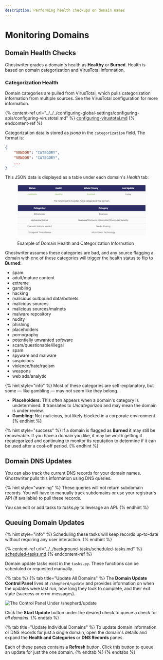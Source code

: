 ```yaml
---
description: Performing health checkups on domain names
---
```


# Monitoring Domains

## Domain Health Checks

Ghostwriter grades a domain's health as **Healthy** or **Burned**. Health is based on domain categorization and VirusTotal information.

### Categorization Health

Domain categories are pulled from VirusTotal, which pulls categorization information from multiple sources. See the VirusTotal configuration for more information.

{% content-ref url="../../../configuring-global-settings/configuring-apis/configuring-virustotal.md" %}
[configuring-virustotal.md](../../../configuring-global-settings/configuring-apis/configuring-virustotal.md)
{% endcontent-ref %}

Categorization data is stored as _jsonb_ in the `categorization` field. The format is:

```json
{
    "VENDOR": "CATEGORY",
    "VENDOR": "CATEGORY",
    ...
}
```

This JSON data is displayed as a table under each domain's _Health_ tab:

<figure><img src="../../../.gitbook/assets/image (46).png" alt="Example of Domain Health and Categorization Information"><figcaption><p>Example of Domain Health and Categorization Information</p></figcaption></figure>

Ghostwriter assumes these categories are bad, and any source flagging a domain with one of these categories will trigger the health status to flip to **Burned**:

* spam
* adult/mature content
* extreme
* gambling
* hacking
* malicious outbound data/botnets
* malicious sources
* malicious sources/malnets
* malware repository
* nudity
* phishing
* placeholders
* pornography
* potentially unwanted software
* scam/questionable/illegal
* spam
* spyware and malware
* suspicious
* violence/hate/racism
* weapons
* web ads/analytic

{% hint style="info" %}
Most of these categories are self-explanatory, but some ⁠— like gambling ⁠— may not seem like they belong.

* **Placeholders:** This often appears when a domain's category is undetermined. It translates to _Uncategorized_ and may mean the domain is under review.
* **Gambling:** Not malicious, but likely blocked in a corporate environment.
{% endhint %}

{% hint style="success" %}
If a domain is flagged as **Burned** it may still be recoverable. If you have a domain you like, it may be worth getting it recategorized and continuing to monitor its reputation to determine if it can be used after a cool-off period.
{% endhint %}

## Domain DNS Updates

You can also track the current DNS records for your domain names. Ghostwriter pulls this information using DNS queries.

{% hint style="warning" %}
These queries will not return subdomain records. You will have to manually track subdomains or use your registrar's API (if available) to pull these records.

You can edit or add tasks to _tasks.py_ to leverage an API.
{% endhint %}

## Queuing Domain Updates

{% hint style="info" %}
Scheduling these tasks will keep records up-to-date without requiring any user interaction.
{% endhint %}

{% content-ref url="../../background-tasks/scheduled-tasks.md" %}
[scheduled-tasks.md](../../background-tasks/scheduled-tasks.md)
{% endcontent-ref %}

Domain update tasks exist in the `tasks.py`. These functions can be scheduled or requested manually.

{% tabs %}
{% tab title="Update All Domains" %}
The **Domain Update Control Panel** lives at `/shepherd/update` and provides information on when the updates were last run, how long they took to complete, and their exit state (success or error messages).

![The Control Panel Under /shepherd/update](../../../.gitbook/assets/domain\_update\_controls.png)

Click the **Start Update** button under the desired check to queue a check for _all domains_.
{% endtab %}

{% tab title="Update Individual Domains" %}
To update domain information or DNS records for just a single domain, open the domain's details and expand the **Health and Categories** or **DNS Records** panes.

Each of these panes contains a **Refresh** button. Click this button to queue an update for just the one domain.
{% endtab %}
{% endtabs %}

